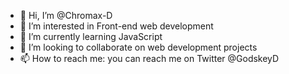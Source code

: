 - 👋 Hi, I’m @Chromax-D
- 👀 I’m interested in Front-end web development 
- 🌱 I’m currently learning JavaScript
- 💞️ I’m looking to collaborate on web development projects
- 📫 How to reach me: you can reach me on Twitter @GodskeyD

<!---
Chromax-D/Chromax-D is a ✨ special ✨ repository because its `README.md` (this file) appears on your GitHub profile.
You can click the Preview link to take a look at your changes.
--->

